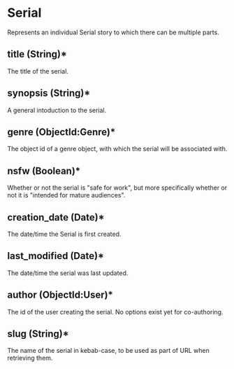 # Serial

Represents an individual Serial story to which there can be multiple parts.

## title (String)*

The title of the serial.

## synopsis (String)*

A general intoduction to the serial.

## genre (ObjectId:Genre)*

The object id of a genre object, with which the serial will be associated with.

## nsfw (Boolean)*

Whether or not the serial is "safe for work", but more specifically whether or not it is "intended for mature audiences".

## creation_date (Date)*

The date/time the Serial is first created.

## last_modified (Date)*

The date/time the serial was last updated.

## author (ObjectId:User)*

The id of the user creating the serial. No options exist yet for co-authoring.

## slug (String)*

The name of the serial in kebab-case, to be used as part of URL when retrieving them.
